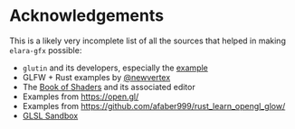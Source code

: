 # Acknowledgements

This is a likely very incomplete list of all the sources that helped in making `elara-gfx` possible:

- `glutin` and its developers, especially the [example](https://github.com/rust-windowing/glutin/blob/master/glutin_examples/src/lib.rs)
- GLFW + Rust examples by [@newvertex](https://gist.github.com/newvertex)
- The [Book of Shaders](https://thebookofshaders.com/) and its associated editor
- Examples from <https://open.gl/>
- Examples from <https://github.com/afaber999/rust_learn_opengl_glow/>
- [GLSL Sandbox](https://glslsandbox.com/)